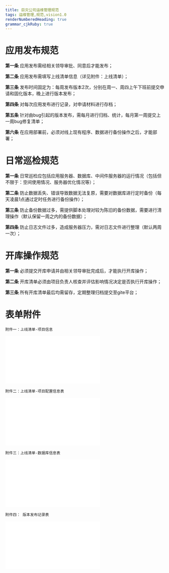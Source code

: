 ```yaml
---
title: 巨灾公司运维管理规范 
tags: 运维管理,规范,vision1.0
renderNumberedHeading: true
grammar_cjkRuby: true
---
```

# 应用发布规范

**第一条**  应用发布需经相关领导审批、同意后才能发布；

**第二条** 应用发布需填写上线清单信息（详见附件：上线清单）；

**第三条** 发布时间固定为：每周发布版本2次，分别在周一、周四上午下班前提交申请和固化版本，晚上进行版本发布；

**第四条** 对每次应用发布进行记录，对申请材料进行存档；

**第五条** 针对由bug引起的版本发布，需每月进行归档、统计，每月第一周提交上一周bug修复清单；

**第六条** 在应用部署前，必须对线上现有程序、数据进行备份操作之后，才能部署；


# 日常巡检规范

**第一条** 日常巡检应包括应用服务器、数据库、中间件服务器的运行情况（包括但不限于：空间使用情况、服务器优化情况等）；

**第二条** 防止数据丢失、错误导致数据无法复原，需要对数据库进行定时备份（每天凌晨1点通过定时任务进行备份操作）；

**第三条** 防止备份数据过多，需提供脚本处理对较为陈旧的备份数据，需要进行清理操作（默认保留一周之内的备份数据）；

**第四条** 防止日志文件过多，造成服务器压力，需对日志文件进行整理（默认两周一次）；

# 开库操作规范

**第一条** 必须提交开库申请并由相关领导审批完成后，才能执行开库操作；

**第二条** 开库清单必须由项目负责人核查并评估影响情况决定是否执行开库操作；

**第三条** 所有开库清单最后均需留存，定期整理归档提交至gite平台；


# 表单附件
```
附件一：上线清单-项目信息
```
![](./attachments/1584714872148.table.html)
```
附件二：上线清单-项目配置信息表
```
![](./attachments/1584715013041.table.html)
```
附件三：上线清单-数据库信息表
```
![](./attachments/1584715183445.table.html)
```
附件四： 版本发布记录表
```
![](./attachments/1584716254504.table.html)